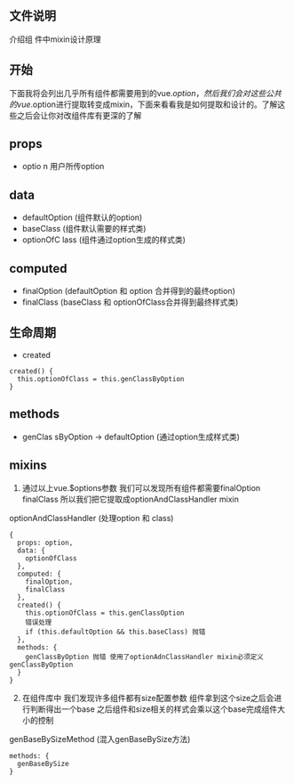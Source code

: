## 文件说明
介绍组
件中mixin设计原理

## 开始
下面我将会列出几乎所有组件都需要用到的vue.$option，然后我们会对这些公共的vue.$option进行提取转变成mixin，下面来看看我是如何提取和设计的。了解这些之后会让你对改组件库有更深的了解

## props
- optio
n 用户所传option

## data
- defaultOption (组件默认的option)
- baseClass (组件默认需要的样式类)
- optionOfC
lass (组件通过option生成的样式类)

## computed
- finalOption (defaultOption 和 option 合并得到的最终option)
- finalClass (baseClass 和 optionOfClass合并得到最终样式类)

## 生命周期
- created
```
created() {
  this.optionOfClass = this.genClassByOption
}
```

## methods
- genClas
sByOption -> defaultOption (通过option生成样式类)

## mixins
1. 通过以上vue.$options参数 我们可以发现所有组件都需要finalOption finalClass 所以我们把它提取成optionAndClassHandler mixin

optionAndClassHandler (处理option 和 class)
```
{
  props: option,
  data: {
    optionOfClass
  },
  computed: {
    finalOption,
    finalClass
  },
  created() {
    this.optionOfClass = this.genClassOption
    错误处理
    if (this.defaultOption && this.baseClass) 抛错
  },
  methods: {
    genClassByOption 抛错 使用了optionAdnClassHandler mixin必须定义genClassByOption
  }
}
```
2. 在组件库中 我们发现许多组件都有size配置参数 组件拿到这个size之后会进行判断得出一个base 之后组件和size相关的样式会乘以这个base完成组件大小的控制

genBaseBySizeMethod (混入genBaseBySize方法)
```
methods: {
  genBaseBySize
}
```
